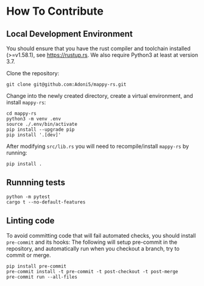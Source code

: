 # How To Contribute

## Local Development Environment

You should ensure that you have the rust compiler and toolchain installed (>=v1.58.1), see https://rustup.rs.
We also require Python3 at least at version 3.7.

Clone the repository:

```console
git clone git@github.com:Adoni5/mappy-rs.git
```

Change into the newly created directory, create a virtual environment, and install `mappy-rs`:

```console
cd mappy-rs
python3 -m venv .env
source ./.env/bin/activate
pip install --upgrade pip
pip install '.[dev]'
```

After modifying `src/lib.rs` you will need to recompile/install `mappy-rs` by running:

```console
pip install .
```

## Runnning tests

```console
python -m pytest
cargo t --no-default-features
```

## Linting code

To avoid committing code that will fail automated checks, you should install `pre-commit` and its hooks:
The following will setup pre-commit in the repository, and automatically run when you checkout a branch, try to commit or merge.

```console
pip install pre-commit
pre-commit install -t pre-commit -t post-checkout -t post-merge
pre-commit run --all-files
```
